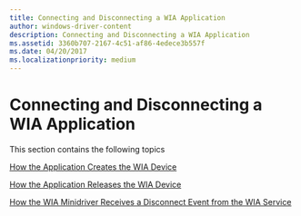 ```yaml
---
title: Connecting and Disconnecting a WIA Application
author: windows-driver-content
description: Connecting and Disconnecting a WIA Application
ms.assetid: 3360b707-2167-4c51-af86-4edece3b557f
ms.date: 04/20/2017
ms.localizationpriority: medium
---
```


# Connecting and Disconnecting a WIA Application





This section contains the following topics

[How the Application Creates the WIA Device](how-the-application-creates-the-wia-device.md)

[How the Application Releases the WIA Device](how-the-application-releases-the-wia-device.md)

[How the WIA Minidriver Receives a Disconnect Event from the WIA Service](how-the-wia-minidriver-receives-a-disconnect-event-from-the-wia-servic.md)

 

 




